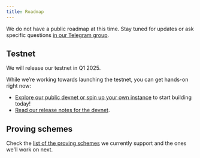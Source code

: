 ```yaml
---
title: Roadmap
---
```


<!-- TODO: Push the team to provide a roadmap. -->

We do not have a public roadmap at this time. Stay tuned for updates or ask specific questions [in our Telegram group](https://t.me/hyle_org).

## Testnet

We will release our testnet in Q1 2025.
<!-- What will we be able to do that we currently aren't? -->

While we’re working towards launching the testnet, you can get hands-on right now:

- [Explore our public devnet or spin up your own instance](../developers/quickstart/devnet.md) to start building today!
- [Read our release notes for the devnet](./release-notes.md).

## Proving schemes

Check the [list of the proving schemes](../developers/general-doc/supported-proving-schemes.md) we currently support and the ones we'll work on next.

